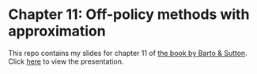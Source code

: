 # Chapter 11: Off-policy methods with approximation
This repo contains my slides for chapter 11 of [the book by Barto & Sutton](http://incompleteideas.net/sutton/book/the-book.html). Click [here](https://neriglissar.github.io/reinforcement-learning-ch11) to view the presentation.
